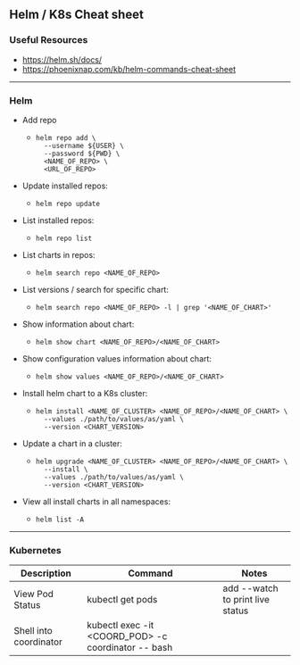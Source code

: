 ## Helm / K8s Cheat sheet

### Useful Resources

- https://helm.sh/docs/
- https://phoenixnap.com/kb/helm-commands-cheat-sheet

---

### Helm

- Add repo

  - ```
    helm repo add \
      --username ${USER} \
      --password ${PWD} \
      <NAME_OF_REPO> \
      <URL_OF_REPO>
    ```

- Update installed repos:

  - ```
    helm repo update
    ```

- List installed repos:

  - ```
    helm repo list
    ```

- List charts in repos:

  - ```
    helm search repo <NAME_OF_REPO>
    ```

- List versions / search for specific chart:

  - ```
    helm search repo <NAME_OF_REPO> -l | grep '<NAME_OF_CHART>'
    ```

- Show information about chart:

  - ```
    helm show chart <NAME_OF_REPO>/<NAME_OF_CHART>
    ```

- Show configuration values information about chart:

  - ```
    helm show values <NAME_OF_REPO>/<NAME_OF_CHART>
    ```

- Install helm chart to a K8s cluster:

  - ```
    helm install <NAME_OF_CLUSTER> <NAME_OF_REPO>/<NAME_OF_CHART> \
      --values ./path/to/values/as/yaml \
      --version <CHART_VERSION>
    ```

- Update a chart in a cluster:

  - ```
    helm upgrade <NAME_OF_CLUSTER> <NAME_OF_REPO>/<NAME_OF_CHART> \
      --install \
      --values ./path/to/values/as/yaml \
      --version <CHART_VERSION>
    ```

- View all install charts in all namespaces:
  - ```
    helm list -A
    ```

---

### Kubernetes

| Description            | Command                                             | Notes                            |
| ---------------------- | --------------------------------------------------- | -------------------------------- |
| View Pod Status        | kubectl get pods                                    | add --watch to print live status |
| Shell into coordinator | kubectl exec -it <COORD_POD> -c coordinator -- bash |                                  |
